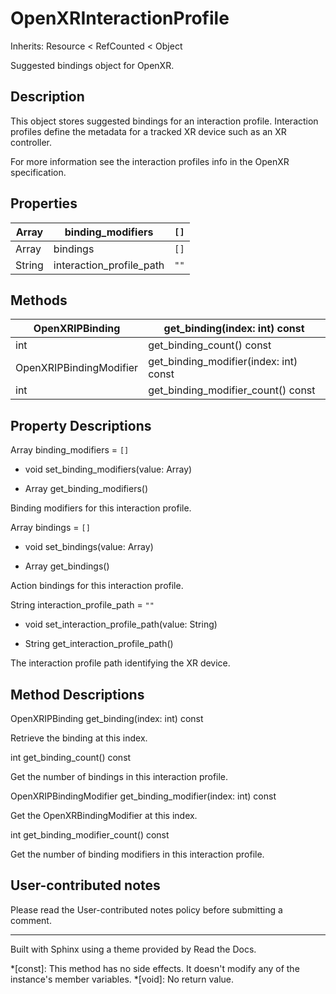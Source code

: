 # OpenXRInteractionProfile

Inherits: Resource < RefCounted < Object

Suggested bindings object for OpenXR.

## Description

This object stores suggested bindings for an interaction profile. Interaction
profiles define the metadata for a tracked XR device such as an XR controller.

For more information see the interaction profiles info in the OpenXR
specification.

## Properties

Array | binding_modifiers | `[]`  
---|---|---  
Array | bindings | `[]`  
String | interaction_profile_path | `""`  
  
## Methods

OpenXRIPBinding | get_binding(index: int) const  
---|---  
int | get_binding_count() const  
OpenXRIPBindingModifier | get_binding_modifier(index: int) const  
int | get_binding_modifier_count() const  
  
## Property Descriptions

Array binding_modifiers = `[]`

  * void set_binding_modifiers(value: Array)

  * Array get_binding_modifiers()

Binding modifiers for this interaction profile.

Array bindings = `[]`

  * void set_bindings(value: Array)

  * Array get_bindings()

Action bindings for this interaction profile.

String interaction_profile_path = `""`

  * void set_interaction_profile_path(value: String)

  * String get_interaction_profile_path()

The interaction profile path identifying the XR device.

## Method Descriptions

OpenXRIPBinding get_binding(index: int) const

Retrieve the binding at this index.

int get_binding_count() const

Get the number of bindings in this interaction profile.

OpenXRIPBindingModifier get_binding_modifier(index: int) const

Get the OpenXRBindingModifier at this index.

int get_binding_modifier_count() const

Get the number of binding modifiers in this interaction profile.

## User-contributed notes

Please read the User-contributed notes policy before submitting a comment.

* * *

Built with Sphinx using a theme provided by Read the Docs.

  *[const]: This method has no side effects. It doesn't modify any of the instance's member variables.
  *[void]: No return value.

